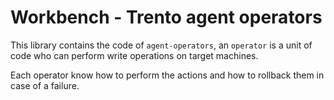 # Workbench - Trento agent operators

This library contains the code of `agent-operators`, an `operator` is a unit of code who can perform
write operations on target machines.

Each operator know how to perform the actions and how to rollback them in case of a failure.
